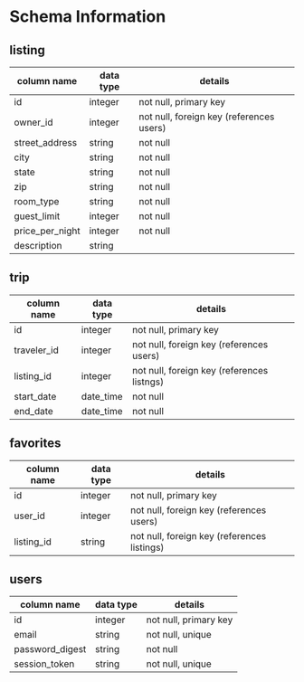 # Schema Information

## listing
column name     | data type | details
----------------|-----------|-----------------------
id              | integer   | not null, primary key
owner_id        | integer   | not null, foreign key (references users)
street_address  | string    | not null
city            | string    | not null
state           | string    | not null
zip             | string    | not null
room_type       | string    | not null
guest_limit     | integer   | not null
price_per_night | integer   | not null
description     | string    |

## trip
column name | data type | details
------------|-----------|-----------------------
id          | integer   | not null, primary key
traveler_id | integer   | not null, foreign key (references users)
listing_id  | integer   | not null, foreign key (references listngs)
start_date  | date_time | not null
end_date    | date_time | not null

## favorites
column name | data type | details
------------|-----------|-----------------------
id          | integer   | not null, primary key
user_id     | integer   | not null, foreign key (references users)
listing_id  | string    | not null, foreign key (references listings)

## users
column name     | data type | details
----------------|-----------|-----------------------
id              | integer   | not null, primary key
email           | string    | not null, unique
password_digest | string    | not null
session_token   | string    | not null, unique
